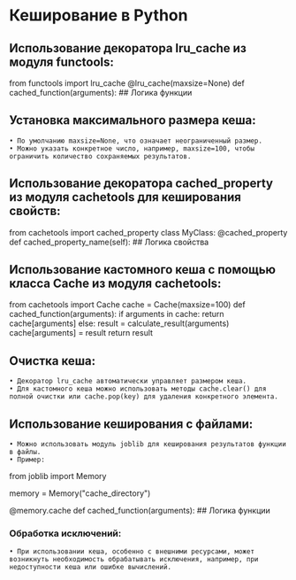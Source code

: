 # Кеширование в Python
## Использование декоратора lru_cache из модуля functools:
from functools import lru_cache
@lru_cache(maxsize=None)
def cached_function(arguments):
    ## Логика функции
## Установка максимального размера кеша:
    • По умолчанию maxsize=None, что означает неограниченный размер.
    • Можно указать конкретное число, например, maxsize=100, чтобы ограничить количество сохраняемых результатов.
## Использование декоратора cached_property из модуля cachetools для кеширования свойств:
from cachetools import cached_property
class MyClass:
    @cached_property
    def cached_property_name(self):
        ## Логика свойства
## Использование кастомного кеша с помощью класса Cache из модуля cachetools:
from cachetools import Cache
cache = Cache(maxsize=100)
def cached_function(arguments):
    if arguments in cache:
        return cache[arguments]
    else:
        result = calculate_result(arguments)
        cache[arguments] = result
        return result
## Очистка кеша:
    • Декоратор lru_cache автоматически управляет размером кеша.
    • Для кастомного кеша можно использовать методы cache.clear() для полной очистки или cache.pop(key) для удаления конкретного элемента.
## Использование кеширования с файлами:
    • Можно использовать модуль joblib для кеширования результатов функции в файлы.
    • Пример:
      
from joblib import Memory

memory = Memory("cache_directory")

@memory.cache
def cached_function(arguments):
    ## Логика функции
### Обработка исключений:
    • При использовании кеша, особенно с внешними ресурсами, может возникнуть необходимость обрабатывать исключения, например, при недоступности кеша или ошибке вычислений.
